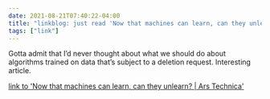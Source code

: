 ```yaml
---
date: 2021-08-21T07:40:22-04:00
title: "linkblog: just read 'Now that machines can learn, can they unlearn? | Ars Technica'"
tags: ["link"]
---
```

Gotta admit that I’d never thought about what we should do about algorithms trained on data that’s subject to a deletion request. Interesting article.
 
[link to 'Now that machines can learn, can they unlearn? | Ars Technica'](https://arstechnica.com/information-technology/2021/08/now-that-machines-can-learn-can-they-unlearn/)
